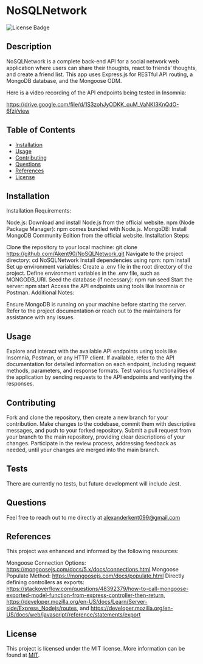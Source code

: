 # NoSQLNetwork

![License Badge](https://img.shields.io/badge/license-MIT-blue.svg)

## Description

NoSQLNetwork is a complete back-end API for a social network web application where users can share their thoughts, react to friends’ thoughts, and create a friend list. This app uses Express.js for RESTful API routing, a MongoDB database, and the Mongoose ODM.

Here is a video recording of the API endpoints being tested in Insomnia:

https://drive.google.com/file/d/1S3zohJyODKK_quM_VaNKI3KnQdO-6fzj/view

## Table of Contents

- [Installation](#installation)
- [Usage](#usage)
- [Contributing](#contributing)
- [Questions](#questions)
- [References](#References)
- [License](#license)

## Installation

Installation Requirements:

Node.js: Download and install Node.js from the official website.
npm (Node Package Manager): npm comes bundled with Node.js.
MongoDB: Install MongoDB Community Edition from the official website.
Installation Steps:

Clone the repository to your local machine: git clone https://github.com/Akent90/NoSQLNetwork.git
Navigate to the project directory: cd NoSQLNetwork
Install dependencies using npm: npm install
Set up environment variables:
Create a .env file in the root directory of the project.
Define environment variables in the .env file, such as MONGODB_URI.
Seed the database (if necessary): npm run seed
Start the server: npm start
Access the API endpoints using tools like Insomnia or Postman.
Additional Notes:

Ensure MongoDB is running on your machine before starting the server.
Refer to the project documentation or reach out to the maintainers for assistance with any issues.

## Usage

Explore and interact with the available API endpoints using tools like Insomnia, Postman, or any HTTP client. If available, refer to the API documentation for detailed information on each endpoint, including request methods, parameters, and response formats. Test various functionalities of the application by sending requests to the API endpoints and verifying the responses.

## Contributing

Fork and clone the repository, then create a new branch for your contribution. Make changes to the codebase, commit them with descriptive messages, and push to your forked repository. Submit a pull request from your branch to the main repository, providing clear descriptions of your changes. Participate in the review process, addressing feedback as needed, until your changes are merged into the main branch.

## Tests

There are currently no tests, but future development will include Jest.

## Questions

Feel free to reach out to me directly at alexanderkent099@gmail.com

## References

This project was enhanced and informed by the following resources:

Mongoose Connection Options: https://mongoosejs.com/docs/5.x/docs/connections.html
Mongoose Populate Method: https://mongoosejs.com/docs/populate.html
Directly defining controllers as exports: https://stackoverflow.com/questions/48392379/how-to-call-mongoose-exported-model-function-from-express-controller-then-return, https://developer.mozilla.org/en-US/docs/Learn/Server-side/Express_Nodejs/routes, and https://developer.mozilla.org/en-US/docs/web/javascript/reference/statements/export

## License

This project is licensed under the MIT license. More information can be found at [MIT](https://opensource.org/licenses/MIT).
